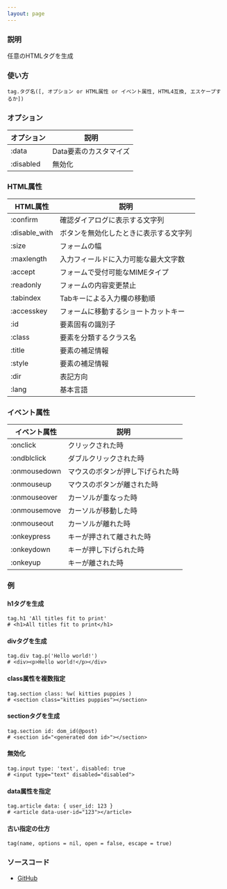 ```yaml
---
layout: page
---
```

### 説明
任意のHTMLタグを生成

### 使い方
    tag.タグ名([, オプション or HTML属性 or イベント属性, HTML4互換, エスケープするか])

### オプション

オプション      | 説明
------------- | -------------------
:data         | Data要素のカスタマイズ
:disabled     | 無効化

### HTML属性

HTML属性      | 説明
------------- | -------------------
:confirm      | 確認ダイアログに表示する文字列
:disable_with | ボタンを無効化したときに表示する文字列
:size         | フォームの幅
:maxlength    | 入力フィールドに入力可能な最大文字数
:accept       | フォームで受付可能なMIMEタイプ
:readonly     | フォームの内容変更禁止
:tabindex     | Tabキーによる入力欄の移動順
:accesskey    | フォームに移動するショートカットキー
:id           | 要素固有の識別子
:class        | 要素を分類するクラス名
:title        | 要素の補足情報
:style        | 要素の補足情報
:dir          | 表記方向
:lang         | 基本言語

### イベント属性

イベント属性     | 説明
-------------|--------------------
:onclick     | クリックされた時
:ondblclick  | ダブルクリックされた時
:onmousedown | マウスのボタンが押し下げられた時
:onmouseup   | マウスのボタンが離された時
:onmouseover | カーソルが重なった時
:onmousemove | カーソルが移動した時
:onmouseout  | カーソルが離れた時
:onkeypress  | キーが押されて離された時
:onkeydown   | キーが押し下げられた時
:onkeyup     | キーが離された時

### 例
#### h1タグを生成
    tag.h1 'All titles fit to print'
    # <h1>All titles fit to print</h1>

#### divタグを生成
    tag.div tag.p('Hello world!')
    # <div><p>Hello world!</p></div>

#### class属性を複数指定
    tag.section class: %w( kitties puppies )
    # <section class="kitties puppies"></section>

#### sectionタグを生成
    tag.section id: dom_id(@post)
    # <section id="<generated dom id>"></section>

#### 無効化
    tag.input type: 'text', disabled: true
    # <input type="text" disabled="disabled">

#### data属性を指定
    tag.article data: { user_id: 123 }
    # <article data-user-id="123"></article>

#### 古い指定の仕方
    tag(name, options = nil, open = false, escape = true)

### ソースコード
* [GitHub](https://github.com/rails/rails/blob/f33d52c95217212cbacc8d5e44b5a8e3cdc6f5b3/actionview/lib/action_view/helpers/tag_helper.rb#L236)